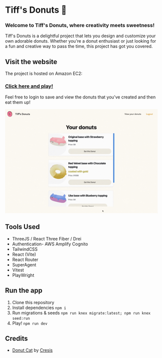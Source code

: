 # Tiff's Donuts 🍩

### Welcome to Tiff's Donuts, where creativity meets sweetness!

Tiff's Donuts is a delightful project that lets you design and customize your own adorable donuts.
Whether you're a donut enthusiast or just looking for a fun and creative way to pass the time, this project has got you covered.

## Visit the website

The project is hosted on Amazon EC2:

### [Click here and play!](http://ec2-3-27-201-205.ap-southeast-2.compute.amazonaws.com/)

Feel free to login to save and view the donuts that you've created and then eat them up!

<img src="public/view-donuts-page.gif" alt="drawing" width="500"/>

## Tools Used

-   ThreeJS / React Three Fiber / Drei
-   Authentication- AWS Amplify Cognito
-   TailwindCSS
-   React (Vite)
-   React Router
-   SuperAgent
-   Vitest
-   PlayWright

## Run the app

1. Clone this repository
2. Install dependencies `npm i`
3. Run migrations & seeds `npm run knex migrate:latest; npm run knex seed:run`
4. Play! `npm run dev`

## Credits

-   <a href='https://sketchfab.com/3d-models/donut-cat-3800caad4695418f9f60bfca87a85304'>Donut Cat</a> by <a href='https://sketchfab.com/Cresis'>Cresis</a>

